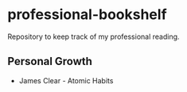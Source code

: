 # professional-bookshelf
Repository to keep track of my professional reading.

## Personal Growth
- James Clear - Atomic Habits
